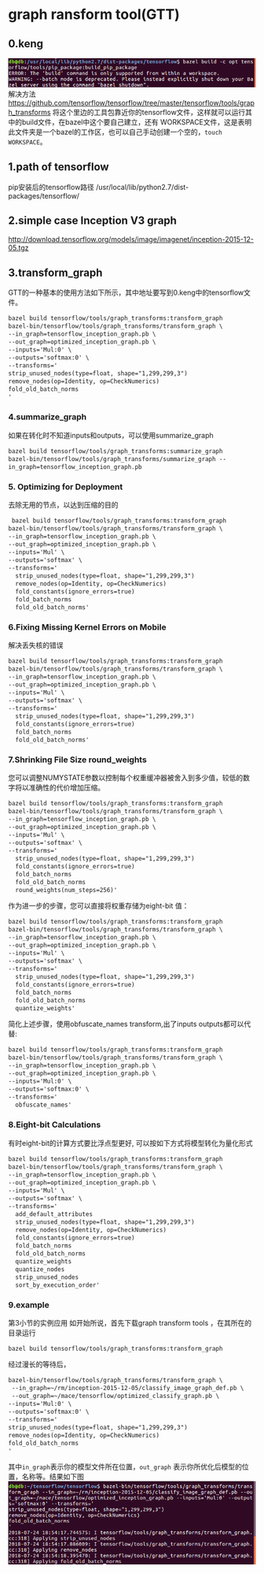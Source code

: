 # graph ransform tool(GTT)
## 0.keng
![](imgs/20180723-214749.png)
解决方法
<https://github.com/tensorflow/tensorflow/tree/master/tensorflow/tools/graph_transforms>
将这个里边的工具包靠近你的tensorflow文件，这样就可以运行其中的build文件，在bazel中这个要自己建立，还有	WORKSPACE文件，这是表明此文件夹是一个bazel的工作区，也可以自己手动创建一个空的，`touch WORKSPACE`。
## 1.path of tensorflow
pip安装后的tensorflow路径
/usr/local/lib/python2.7/dist-packages/tensorflow/
## 2.simple case  Inception V3 graph
<http://download.tensorflow.org/models/image/imagenet/inception-2015-12-05.tgz>
## 3.transform_graph
GTT的一种基本的使用方法如下所示，其中地址要写到0.keng中的tensorflow文件。

    bazel build tensorflow/tools/graph_transforms:transform_graph
    bazel-bin/tensorflow/tools/graph_transforms/transform_graph \
    --in_graph=tensorflow_inception_graph.pb \
    --out_graph=optimized_inception_graph.pb \
    --inputs='Mul:0' \
    --outputs='softmax:0' \
    --transforms='
    strip_unused_nodes(type=float, shape="1,299,299,3")
    remove_nodes(op=Identity, op=CheckNumerics)
    fold_old_batch_norms
    '
### 4.summarize_graph
如果在转化时不知道inputs和outputs，可以使用summarize_graph

    bazel build tensorflow/tools/graph_transforms:summarize_graph
    bazel-bin/tensorflow/tools/graph_transforms/summarize_graph --in_graph=tensorflow_inception_graph.pb
### 5. Optimizing for Deployment
去除无用的节点，以达到压缩的目的
 
     bazel build tensorflow/tools/graph_transforms:transform_graph
    bazel-bin/tensorflow/tools/graph_transforms/transform_graph \
    --in_graph=tensorflow_inception_graph.pb \
    --out_graph=optimized_inception_graph.pb \
    --inputs='Mul' \
    --outputs='softmax' \
    --transforms='
      strip_unused_nodes(type=float, shape="1,299,299,3")
      remove_nodes(op=Identity, op=CheckNumerics)
      fold_constants(ignore_errors=true)
      fold_batch_norms
      fold_old_batch_norms'
### 6.Fixing Missing Kernel Errors on Mobile
解决丢失核的错误
    
    bazel build tensorflow/tools/graph_transforms:transform_graph
    bazel-bin/tensorflow/tools/graph_transforms/transform_graph \
    --in_graph=tensorflow_inception_graph.pb \
    --out_graph=optimized_inception_graph.pb \
    --inputs='Mul' \
    --outputs='softmax' \
    --transforms='
      strip_unused_nodes(type=float, shape="1,299,299,3")
      fold_constants(ignore_errors=true)
      fold_batch_norms
      fold_old_batch_norms'
### 7.Shrinking File Size  round_weights
您可以调整NUMYSTATE参数以控制每个权重缓冲器被舍入到多少值，较低的数字将以准确性的代价增加压缩。 

    bazel build tensorflow/tools/graph_transforms:transform_graph
    bazel-bin/tensorflow/tools/graph_transforms/transform_graph \
    --in_graph=tensorflow_inception_graph.pb \
    --out_graph=optimized_inception_graph.pb \
    --inputs='Mul' \
    --outputs='softmax' \
    --transforms='
      strip_unused_nodes(type=float, shape="1,299,299,3")
      fold_constants(ignore_errors=true)
      fold_batch_norms
      fold_old_batch_norms
      round_weights(num_steps=256)'
作为进一步的步骤，您可以直接将权重存储为eight-bit 值： 
    
    bazel build tensorflow/tools/graph_transforms:transform_graph
    bazel-bin/tensorflow/tools/graph_transforms/transform_graph \
    --in_graph=tensorflow_inception_graph.pb \
    --out_graph=optimized_inception_graph.pb \
    --inputs='Mul' \
    --outputs='softmax' \
    --transforms='
      strip_unused_nodes(type=float, shape="1,299,299,3")
      fold_constants(ignore_errors=true)
      fold_batch_norms
      fold_old_batch_norms
      quantize_weights'
简化上述步骤，使用obfuscate_names transform,出了inputs outputs都可以代替:

    bazel build tensorflow/tools/graph_transforms:transform_graph
    bazel-bin/tensorflow/tools/graph_transforms/transform_graph \
    --in_graph=tensorflow_inception_graph.pb \
    --out_graph=optimized_inception_graph.pb \
    --inputs='Mul:0' \
    --outputs='softmax:0' \
    --transforms='
      obfuscate_names'
### 8.Eight-bit Calculations
有时eight-bit的计算方式要比浮点型更好, 可以按如下方式将模型转化为量化形式

    bazel build tensorflow/tools/graph_transforms:transform_graph
    bazel-bin/tensorflow/tools/graph_transforms/transform_graph \
    --in_graph=tensorflow_inception_graph.pb \
    --out_graph=optimized_inception_graph.pb \
    --inputs='Mul' \
    --outputs='softmax' \
    --transforms='
      add_default_attributes
      strip_unused_nodes(type=float, shape="1,299,299,3")
      remove_nodes(op=Identity, op=CheckNumerics)
      fold_constants(ignore_errors=true)
      fold_batch_norms
      fold_old_batch_norms
      quantize_weights
      quantize_nodes
      strip_unused_nodes
      sort_by_execution_order'
### 9.example
第3小节的实例应用
如开始所说，首先下载graph transform tools ，在其所在的目录运行

    bazel build tensorflow/tools/graph_transforms:transform_graph
经过漫长的等待后，
    
    bazel-bin/tensorflow/tools/graph_transforms/transform_graph \
     --in_graph=~/rm/inception-2015-12-05/classify_image_graph_def.pb \
     --out_graph=~/mace/tensorflow/optimized_classify_graph.pb \
    --inputs='Mul:0' \
    --outputs='softmax:0' \
    --transforms='
    strip_unused_nodes(type=float, shape="1,299,299,3")
    remove_nodes(op=Identity, op=CheckNumerics)
    fold_old_batch_norms
    '
其中`in_graph`表示你的模型文件所在位置，`out_graph` 表示你所优化后模型的位置，名称等。结果如下图
![](imgs/20180724-191221.png)